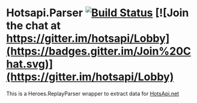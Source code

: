# Hotsapi.Parser [![Build Status](https://travis-ci.org/poma/Hotsapi.Parser.svg?branch=master)](https://travis-ci.org/poma/Hotsapi.Parser) [![Join the chat at https://gitter.im/hotsapi/Lobby](https://badges.gitter.im/Join%20Chat.svg)](https://gitter.im/hotsapi/Lobby)

This is a Heroes.ReplayParser wrapper to extract data for [HotsApi.net](http://hotsapi.net/)